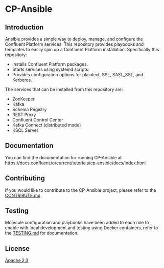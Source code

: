 
# CP-Ansible

## Introduction

Ansible provides a simple way to deploy, manage, and configure the Confluent Platform services. This repository provides playbooks and templates to easily spin up a Confluent Platform installation. Specifically this repository:

* Installs Confluent Platform packages.
* Starts services using systemd scripts.
* Provides configuration options for plaintext, SSL, SASL_SSL, and Kerberos.

The services that can be installed from this repository are:

* ZooKeeper
* Kafka
* Schema Registry
* REST Proxy
* Confluent Control Center
* Kafka Connect (distributed mode)
* KSQL Server

## Documentation

You can find the documentation for running CP-Ansible at https://docs.confluent.io/current/tutorials/cp-ansible/docs/index.html.

## Contributing

If you would like to contribute to the CP-Ansible project, please refer to the [CONTRIBUTE.md](https://github.com/confluentinc/cp-ansible/blob/5.3.x/CONTRIBUTING.md)

## Testing

Molecule configuration and playbooks have been added to each role to enable with local development and testing using Docker containers, refer to the [TESTING.md](https://github.com/confluentinc/cp-ansible/blob/5.3.x/TESTING.md) for documentation.

## License

[Apache 2.0](https://github.com/confluentinc/cp-ansible/blob/5.3.x/LICENSE.md)
